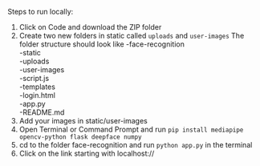 Steps to run locally:
1. Click on Code and download the ZIP folder
2. Create two new folders in static called `uploads` and `user-images`
   The folder structure should look like
   -face-recognition  
       -static  
           -uploads  
           -user-images  
           -script.js  
       -templates   
           -login.html  
       -app.py  
       -README.md  
4. Add your images in static/user-images
5. Open Terminal or Command Prompt and run `pip install mediapipe opencv-python flask deepface numpy`
6. cd to the folder face-recognition and run `python app.py` in the terminal
7. Click on the link starting with localhost://
